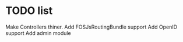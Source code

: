 TODO list
=======

Make Controllers thiner.
Add FOSJsRoutingBundle support
Add OpenID support
Add admin module
